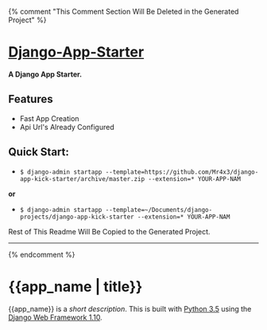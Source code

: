 {% comment "This Comment Section Will Be Deleted in the Generated Project" %}

# [Django-App-Starter][docs]

**A Django App Starter.**

## Features
- Fast App Creation
- Api Url's Already Configured

## Quick Start:

- `$ django-admin startapp --template=https://github.com/Mr4x3/django-app-kick-starter/archive/master.zip --extension=* YOUR-APP-NAM`

__or__

- `$ django-admin startapp --template=~/Documents/django-projects/django-app-kick-starter --extension=* YOUR-APP-NAM`


[docs]: https://github.com/Mr4x3/django-app-kick-starter/README.md

Rest of This Readme Will Be Copied to the Generated Project.

--------------------------------------------------------------------------------------------

{% endcomment %}
# {{app_name | title}}

{{app_name}} is a _short description_. This is built with [Python 3.5][0] using the [Django Web Framework 1.10][1].

[0]: https://www.python.org/
[1]: https://www.djangoproject.com/
